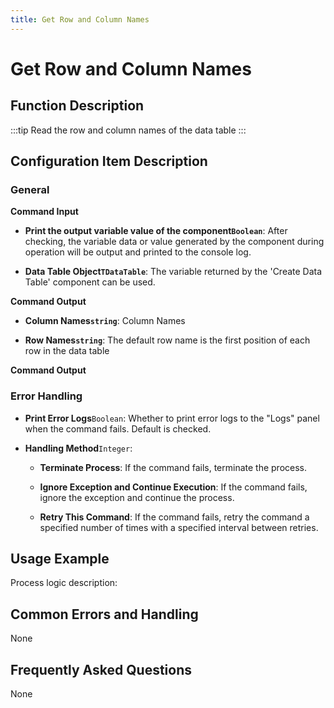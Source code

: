 ```yaml
---
title: Get Row and Column Names
---
```


# Get Row and Column Names

## Function Description

:::tip 
Read the row and column names of the data table
:::

## Configuration Item Description

### General

**Command Input**

- **Print the output variable value of the component`Boolean`**: After checking, the variable data or value generated by the component during operation will be output and printed to the console log.

- **Data Table Object`TDataTable`**: The variable returned by the 'Create Data Table' component can be used.


**Command Output**

- **Column Names`string`**: Column Names

- **Row Names`string`**: The default row name is the first position of each row in the data table


**Command Output**

### Error Handling

- **Print Error Logs**`Boolean`: Whether to print error logs to the "Logs" panel when the command fails. Default is checked. 

- **Handling Method**`Integer`:

    - **Terminate Process**: If the command fails, terminate the process.

    - **Ignore Exception and Continue Execution**: If the command fails, ignore the exception and continue the process.

    - **Retry This Command**: If the command fails, retry the command a specified number of times with a specified interval between retries.

## Usage Example

Process logic description:

## Common Errors and Handling

None

## Frequently Asked Questions

None

